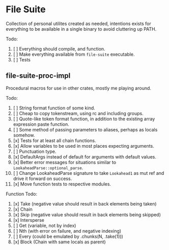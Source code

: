 # File Suite
Collection of personal utilites created as needed, intentions exists for everything to
be available in a single binary to avoid cluttering up PATH.

Todo:
1. [ ] Everything should compile, and function.
2. [ ] Make everything available from `file-suite` executable.
3. [ ] Tests

## file-suite-proc-impl
Procedural macros for use in other crates, mostly me playing around.

Todo:
1. [ ] String format function of some kind.
2. [ ] Cheap to copy tokenstream, using rc and including groups.
3. [ ] Quote-like token format function, in addition to the existing array expression paste function.
4. [ ] Some method of passing parameters to aliases, perhaps as locals somehow.
5. [x] Tests for at least all chain functions.
6. [x] Allow variables to be used in most places expecting arguments.
7. [ ] Punctuation type.
8. [x] DefaultArgs instead of default for arguments with default values.
9. [x] Better error messages for situations similar to `LookaheadParse::optional_parse`.
10. [ ] Change LookaheadParse signature to take `Lookahead1` as mut ref and drive it forward on success.
11. [x] Move function tests to respective modules.

Function Todo:
1. [x] Take (negative value should result in back elements being taken)
2. [x] Chain
3. [x] Skip (negative value should result in back elements being skipped)
3. [x] Intersperse
4. [ ] Get (variable, not by index)
5. [ ] Nth (with error on failure, and negative indexing)
6. [ ] Every (could be emulated by .chunks(N, .take(1)))
7. [x] Block (Chain with same locals as parent)
